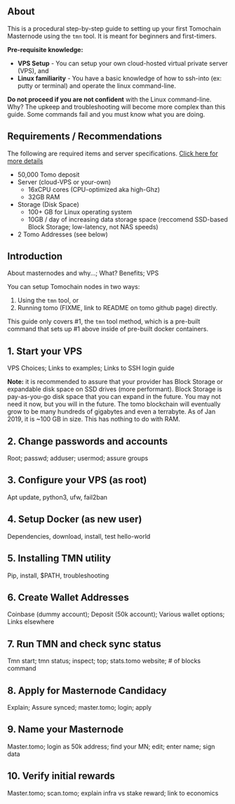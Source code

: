 ## About

This is a procedural step-by-step guide to setting up your first Tomochain Masternode using the `tmn` tool.
It is meant for beginners and first-timers.

**Pre-requisite knowledge:**
 * **VPS Setup** - You can setup your own cloud-hosted virtual private server (VPS), and 
 * **Linux familiarity** - You have a basic knowledge of how to ssh-into (ex: putty or terminal) and operate the linux command-line.

**Do not proceed if you are not confident** with the Linux command-line.
Why?
The upkeep and troubleshooting will become more complex than this guide. 
Some commands fail and you must know what you are doing.

## Requirements / Recommendations
The following are required items and server specifications.
[Click here for more details](https://docs.tomochain.com/masternode/requirements/)

 * 50,000 Tomo deposit
 * Server (cloud-VPS or your-own)
   * 16xCPU cores (CPU-optimized aka high-Ghz)
   * 32GB RAM
 * Storage (Disk Space)
   * 100+ GB for Linux operating system
   * 10GB / day of increasing data storage space (reccomend SSD-based Block Storage; low-latency, not NAS speeds)
 * 2 Tomo Addresses (see below)

## Introduction
About masternodes and why...; What? Benefits; VPS

You can setup Tomochain nodes in two ways: 
 1. Using the `tmn` tool, or
 2. Running tomo (FIXME, link to README on tomo github page) directly.

This guide only covers #1, the `tmn` tool method, which is a pre-built command that sets up #1 above inside of pre-built docker containers.

## 1. Start your VPS
VPS Choices; Links to examples; Links to SSH login guide

**Note:** it is recommended to assure that your provider has Block Storage or expandable disk space on SSD drives (more performant).
Block Storage is pay-as-you-go disk space that you can expand in the future.
You may not need it now, but you will in the future.
The tomo blockchain will eventually grow to be many hundreds of gigabytes and even a terrabyte.
As of Jan 2019, it is ~100 GB in size. This has nothing to do with RAM.

## 2. Change passwords and accounts
Root; passwd; adduser; usermod; assure groups

## 3. Configure your VPS (as root)
Apt update, python3, ufw, fail2ban

## 4. Setup Docker (as new user)
Dependencies, download, install, test hello-world

## 5. Installing TMN utility
Pip, install, $PATH, troubleshooting

## 6. Create Wallet Addresses
Coinbase (dummy account); Deposit (50k account); Various wallet options; Links elsewhere

## 7. Run TMN and check sync status
Tmn start; tmn status; inspect; top; stats.tomo website; # of blocks command

## 8. Apply for Masternode Candidacy
Explain; Assure synced; master.tomo; login; apply

## 9. Name your Masternode
Master.tomo; login as 50k address; find your MN; edit; enter name; sign data

## 10. Verify initial rewards
Master.tomo; scan.tomo; explain infra vs stake reward; link to economics
